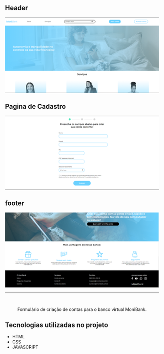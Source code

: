 ## Header
<p align="center"> <img src="./img/monibank.png" alt="Javascript: validando formulários"> </p>

## Pagina de Cadastro
<p align="center"> <img src="./img/monibank-cadastra.png" alt="Javascript: validando formulários"> </p>

## footer
<p align="center"> <img src="./img/monibank-rodape.png" alt="Javascript: validando formulários"> </p>

<hr>

<p align="center"> <img src="" alt=""> </p>
<p align="center">Formulário de criação de contas para o banco virtual MoniBank.</p>


## Tecnologias utilizadas no projeto
* HTML
* CSS
* JAVASCRIPT
